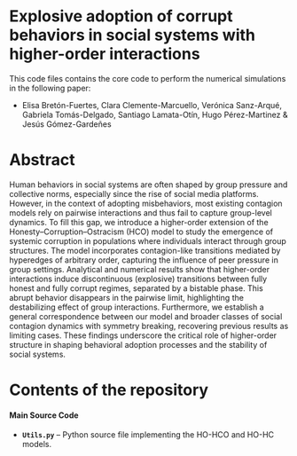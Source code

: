 # Explosive adoption of corrupt behaviors in social systems with higher-order interactions

This code files contains the core code to perform the numerical simulations in the following paper:

- Elisa Bretón-Fuertes, Clara Clemente-Marcuello, Verónica Sanz-Arqué, Gabriela Tomás-Delgado, Santiago Lamata-Otín, Hugo Pérez-Martinez &amp; Jesús Gómez-Gardeñes


# Abstract

Human behaviors in social systems are often shaped by group pressure and collective norms, especially since the rise of social media platforms. However, in the context of adopting misbehaviors, most existing contagion models rely on pairwise interactions and thus fail to capture group-level dynamics. To fill this gap, we introduce a higher-order extension of the Honesty–Corruption–Ostracism (HCO) model to study the emergence of systemic corruption in populations where individuals interact through group structures. The model incorporates contagion-like transitions mediated by hyperedges of arbitrary order, capturing the influence of peer pressure in group settings. Analytical and numerical results show that higher-order interactions induce discontinuous (explosive) transitions between fully honest and fully corrupt regimes, separated by a bistable phase. This abrupt behavior disappears in the pairwise limit, highlighting the destabilizing effect of group interactions. Furthermore, we establish a general correspondence between our model and broader classes of social contagion dynamics with symmetry breaking, recovering previous results as limiting cases. These findings underscore the critical role of higher-order structure in shaping behavioral adoption processes and the stability of social systems.


# Contents of the repository

#### **Main Source Code**
- **`Utils.py`** – Python source file implementing the HO-HCO and HO-HC models.
